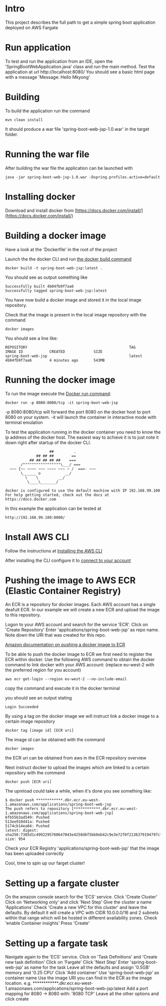 # Intro

This project describes the full path to get a simple spring boot application deployed on AWS Fargate

# Run application

To test and run the application from an IDE, open the 'SpringBootWebApplication.java' class and run the main method.
Test the application at url http://localhost:8080/ 
You should see a basic html page with a message 'Message: Hello Mkyong'

# Building

To build the application run the command
 
	mvn clean install
	
It should produce a war file 'spring-boot-web-jsp-1.0.war' in the target folder.

# Running the war file

After building the war file the application can  be launched with

	java -jar spring-boot-web-jsp-1.0.war -Dspring.profiles.active=default
	
# Installing docker

Download and install docker from [https://docs.docker.com/install/](https://docs.docker.com/install/)
	
# Building a docker image

Have a look at the 'Dockerfile' in the root of the project

Launch the the docker CLI and run [the docker build command](https://docs.docker.com/engine/reference/commandline/build/)

	docker build -t spring-boot-web-jsp:latest .
	
You should see as output something like

	Successfully built 4b04fb9f7aa6
	Successfully tagged spring-boot-web-jsp:latest
	
You have now build a docker image and stored it in the local image repository.

Check that the image is present in the local image repository with the command

	docker images
	
You should see a line like:

	REPOSITORY                                              TAG                 IMAGE ID            CREATED             SIZE
	spring-boot-web-jsp                                     latest              4b04fb9f7aa6        4 minutes ago       543MB

# Running the docker image

To run the image execute the [Docker run command](https://docs.docker.com/engine/reference/commandline/run/):

	docker run -p 8080:8080/tcp -it spring-boot-web-jsp
	
-p 8080:8080/tcp will forward the port 8080 on the docker host to port 8080 on your system.
-it will launch the container in interactive mode with terminal emulation
	
To test the application running in the docker container you need to know the ip address of the docker host.  The easiest way to achieve it is to just note it down right after startup of the docker CLI. 

	

                        ##         .
                  ## ## ##        ==
               ## ## ## ## ##    ===
           /"""""""""""""""""\___/ ===
      ~~~ {~~ ~~~~ ~~~ ~~~~ ~~~ ~ /  ===- ~~~
           \______ o           __/
             \    \         __/
              \____\_______/

	docker is configured to use the default machine with IP 192.168.99.100
	For help getting started, check out the docs at https://docs.docker.com

In this example the application can be tested at

	http://192.168.99.100:8080/
	
# Install AWS CLI

Follow the instructions at [Installing the AWS CLI](https://docs.aws.amazon.com/cli/latest/userguide/cli-chap-install.html)

After installing the CLI configure it to [connect to your account](https://docs.aws.amazon.com/cli/latest/userguide/cli-chap-install.html#post-install-configure)

	
# Pushing the image to AWS ECR (Elastic Container Registry)

An ECR is a repository for docker images.  Each AWS account has a single deafult ECR.  In our example we will create a new ECR and upload the image to this repository.

Logon to your AWS account and search for the service 'ECR'.
Click on 'Create Repository'
Enter 'applications/spring-boot-web-jsp' as repo name. Note down the URI that was created for this repo.

[Amazon documentation on pushing a docker image to ECR](https://docs.aws.amazon.com/AmazonECR/latest/userguide/docker-push-ecr-image.html)

To be able to push the docker image to ECR we first need to register the ECR within docker.  Use the following AWS command to obtain the docker command to link docker with your AWS account: (replace eu-west-2 with the preferred region for you account)

	aws ecr get-login --region eu-west-2 --no-include-email
	
copy the command and execute it in the docker terminal

you should see an output stating

	Login Succeeded

By using a tag on the docker image we will instruct link a docker image to a certain image repository

	docker tag [image id] [ECR uri]
	
The image id can be obtained with the command
	
	docker images 
	
the ECR uri can be obtained from aws in the ECR repository overview

Next instruct docker to upload the images which are linked to a certain repository with the command

	docker push [ECR uri]
	
The upmload could take a while, when it's done you see something like:

	$ docker push ************.dkr.ecr.eu-west-1.amazonaws.com/applications/spring-boot-web-jsp
	The push refers to repository [************.dkr.ecr.eu-west-1.amazonaws.com/applications/spring-boot-web-jsp]
	6fb55b3ad549: Pushed
	513ee910d41a: Pushed
	5174cb14ea84: Pushed
	latest: digest: sha256:7385d1c4992295760647043e4258d6f5bb0eb42c9e3e72f0f2136379194797cf size: 954
	
Check your ECR Registry 'applications/spring-boot-web-jsp' that the image has been uploaded correctly
	
Cool, time to spin up our farget cluster!

# Setting up a fargate cluster

On the amazon console search for the 'ECS' service.
Click 'Create Cluster'
Click on 'Networking only' and click 'Next Step'
Give the cluster a name 'Applications'
Check 'Create a new VPC for this cluster' and leave the defaults.  By default it will create a VPC with CIDR 10.0.0.0/16 and 2 subnets within that range which will be hosted in different availability zones.
Check 'enable Container insights'
Press 'Create'

# Setting up a fargate task

Navigate again to the 'ECS' service.
Click on 'Task Definitions' and 'Create new task definition'
Click on 'Fargate'
Click 'Next Step'
Enter 'spring-boot-web-jsp' as name for the task
Leave all the defaults and assign '0.5GB' memory and '0.25 CPU'
Click 'Add container' 
Use 'spring-boot-web-jsp' as container name
Use the image URI you can find in the ECR as the image location. e.g. ************.dkr.ecr.eu-west-1.amazonaws.com/applications/spring-boot-web-jsp:latest
Add a port mapping for 8080 -> 8080 with: '8080 TCP'
Leave all the other options and click create


 

	
	